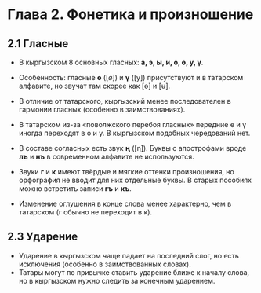# Глава 2. Фонетика и произношение

## 2.1 Гласные
- В кыргызском 8 основных гласных: **а, э, ы, и, о, ө, у, ү**.
- Особенность: гласные **ө** ([ø]) и **ү** ([y]) присутствуют и в татарском алфавите, но звучат там скорее как [ɵ] и [ʉ].
- В отличие от татарского, кыргызский менее последователен в гармонии гласных (особенно в заимствованиях).
- В татарском из-за «поволжского перебоя гласных» передние ө и ү иногда переходят в о и у. В кыргызском подобных чередований нет.

- В составе согласных есть звук **ң** ([ŋ]). Буквы с апострофами вроде **лъ** и **нъ** в современном алфавите не используются.
- Звуки **г** и **к** имеют твёрдые и мягкие оттенки произношения, но орфография не вводит для них отдельные буквы. В старых пособиях можно встретить записи **гъ** и **къ**.
- Изменение оглушения в конце слова менее характерно, чем в татарском (г обычно не переходит в к).

## 2.3 Ударение
- Ударение в кыргызском чаще падает на последний слог, но есть исключения (особенно в заимствованных словах).
- Татары могут по привычке ставить ударение ближе к началу слова, но в кыргызском нужно следить за конечным ударением.
